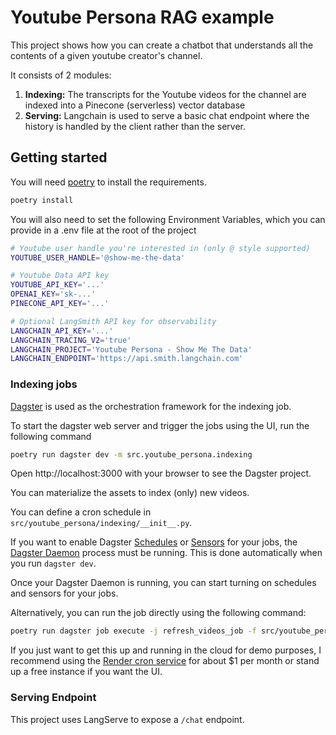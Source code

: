 # Youtube Persona RAG example

This project shows how you can create a chatbot that understands all the contents of a given youtube creator's channel.

It consists of 2 modules:
1.  **Indexing:** The transcripts for the Youtube videos for the channel are indexed into a Pinecone (serverless) vector database
2. **Serving:** Langchain is used to serve a basic chat endpoint where the history is handled by the client rather than the server.

## Getting started

You will need [poetry](https://python-poetry.org/docs/) to install the requirements.

```bash
poetry install
```

You will also need to set the following Environment Variables, which you can provide in a .env file at the root of the project

```bash
# Youtube user handle you're interested in (only @ style supported)
YOUTUBE_USER_HANDLE='@show-me-the-data'

# Youtube Data API key
YOUTUBE_API_KEY='...'
OPENAI_KEY='sk-...'
PINECONE_API_KEY='...'

# Optional LangSmith API key for observability
LANGCHAIN_API_KEY='...'
LANGCHAIN_TRACING_V2='true'
LANGCHAIN_PROJECT='Youtube Persona - Show Me The Data'
LANGCHAIN_ENDPOINT='https://api.smith.langchain.com'
```



### Indexing jobs
[Dagster](https://dagster.io/) is used as the orchestration framework for the indexing job. 

To start the dagster web server and trigger the jobs using the UI, run the following command

```bash
poetry run dagster dev -m src.youtube_persona.indexing
```
Open http://localhost:3000 with your browser to see the Dagster project.

You can materialize the assets to index (only) new videos.

You can define a cron schedule in `src/youtube_persona/indexing/__init__.py`.

If you want to enable Dagster [Schedules](https://docs.dagster.io/concepts/partitions-schedules-sensors/schedules) or [Sensors](https://docs.dagster.io/concepts/partitions-schedules-sensors/sensors) for your jobs, the [Dagster Daemon](https://docs.dagster.io/deployment/dagster-daemon) process must be running. This is done automatically when you run `dagster dev`.

Once your Dagster Daemon is running, you can start turning on schedules and sensors for your jobs.

Alternatively, you can run the job directly using the following command:

```bash
poetry run dagster job execute -j refresh_videos_job -f src/youtube_persona/indexing/__init__.py
```

If you just want to get this up and running in the cloud for demo purposes, I recommend using the [Render cron service](https://docs.render.com/cronjobs) for about $1 per month or stand up a free instance if you want the UI.

### Serving Endpoint

This project uses LangServe to expose a `/chat` endpoint.